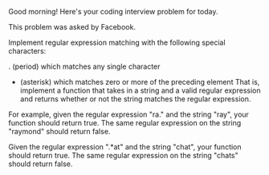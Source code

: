Good morning! Here's your coding interview problem for today.

This problem was asked by Facebook.

Implement regular expression matching with the following special characters:

. (period) which matches any single character

- (asterisk) which matches zero or more of the preceding element
  That is, implement a function that takes in a string and a valid regular expression and returns whether or not the string matches the regular expression.

For example, given the regular expression "ra." and the string "ray", your function should return true. The same regular expression on the string "raymond" should return false.

Given the regular expression ".\*at" and the string "chat", your function should return true. The same regular expression on the string "chats" should return false.
